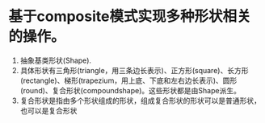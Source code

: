 # 基于composite模式实现多种形状相关的操作。
1.  抽象基类形状(Shape).
2. 具体形状有三角形(triangle，用三条边长表示)、正方形(square)、长方形(rectangle)、梯形(trapezium，用上底、下底和左右边长表示)、圆形(round)、复合形状(compoundshape)。这些形状都是由Shape派生。
3. 复合形状是指由多个形状组成的形状，组成复合形状的形状可以是普通形状，也可以是复合形状
